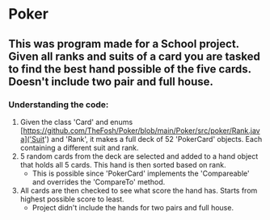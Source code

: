 # Poker

## This was program made for a School project. Given all ranks and suits of a card you are tasked to find the best hand possible of the five cards. Doesn't include two pair and full house.

### Understanding the code:
1. Given the class 'Card' and enums [https://github.com/TheFosh/Poker/blob/main/Poker/src/poker/Rank.java]('Suit') and 'Rank', it makes a full deck of 52 'PokerCard' objects. Each containing a different suit and rank.
2. 5 random cards from the deck are selected and added to a hand object that holds all 5 cards. This hand is then sorted based on rank.
   * This is possible since 'PokerCard' implements the 'Compareable' and overrides the 'CompareTo' method.
3. All cards are then checked to see what score the hand has. Starts from highest possible score to least.
   * Project didn't include the hands for two pairs and full house.
